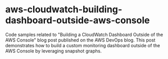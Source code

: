 # aws-cloudwatch-building-dashboard-outside-aws-console
Code samples related to "Building a CloudWatch Dashboard Outside of the AWS Console" blog post published on the AWS DevOps blog. This post demonstrates how to build a custom monitoring dashboard outside of the AWS Console by leveraging snapshot graphs.
